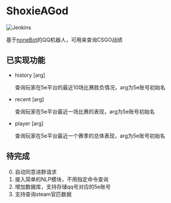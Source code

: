 # ShoxieAGod
![Jenkins](https://img.shields.io/jenkins/build/http/47.100.44.59:8081/job/ShoxieAGod/job/master)

基于[noneBot](https://nonebot.cqp.moe)的QQ机器人，可用来查询CSGO战绩

## 已实现功能
- history [arg] 

    查询玩家在5e平台的最近10场比赛胜负情况，arg为5e账号初始名
- recent [arg] 

    查询玩家在5e平台最近一场比赛的表现，arg为5e账号初始名
- player [arg] 

    查询玩家在5e平台最近一个赛季的总体表现，arg为5e账号初始名
    
## 待完成
0. 自动同意进群请求
1. 接入简单的NLP模块，不用指定命令查询
2. 增加数据库，支持存储qq号对应的5e账号
3. 支持查询steam官匹数据